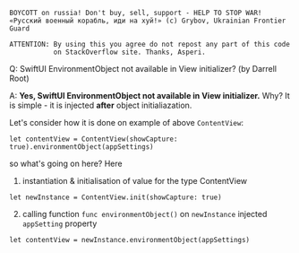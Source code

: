 ```
BOYCOTT on russia! Don't buy, sell, support - HELP TO STOP WAR!
«Русский военный корабль, иди на хуй!» (c) Grybov, Ukrainian Frontier Guard

ATTENTION: By using this you agree do not repost any part of this code
           on StackOverflow site. Thanks, Asperi.
```

Q: SwiftUI EnvironmentObject not available in View initializer? (by Darrell Root)

A: **Yes, SwiftUI EnvironmentObject not available in View initializer.** Why? It is simple - 
it is injected **after** object initialiazation.

Let's consider how it is done on example of above `ContentView`:

    let contentView = ContentView(showCapture: true).environmentObject(appSettings)

so what's going on here? Here

1) instantiation & initialisation of value for the type ContentView
```
let newInstance = ContentView.init(showCapture: true) 
```

2) calling function `func environmentObject()` on `newInstance` injected `appSetting` property
```
let contentView = newInstance.environmentObject(appSettings)
```
